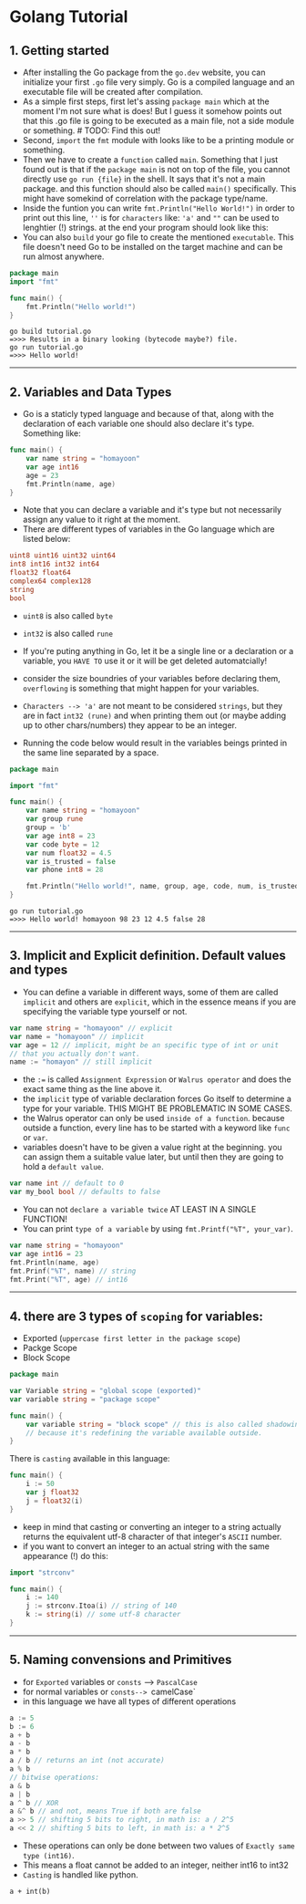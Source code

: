 # Golang Tutorial

## 1. Getting started

- After installing the Go package from the `go.dev` website, you can initialize your first `.go` file very simply. Go is a compiled language and an executable file will be created after compilation.
- As a simple first steps, first let's assing `package main` which at the moment I'm not sure what is does! But I guess it somehow points out that this .go file is going to be executed as a main file, not a side module or something. # TODO: Find this out!
- Second, `import` the `fmt` module with looks like to be a printing module or something.
- Then we have to create a `function` called `main`. Something that I just found out is that if the `package main` is not on top of the file, you cannot directly use `go run {file}` in the shell. It says that it's not a main package. and this function should also be called `main()` specifically. This might have somekind of correlation with the package type/name.
- Inside the funtion you can write `fmt.Println("Hello World!")` in order to print out this line, `''` is for `characters` like: `'a'` and `""` can be used to lenghtier (!) strings. at the end your program should look like this:
- You can also `build` your go file to create the mentioned `executable`. This file doesn't need Go to be installed on the target machine and can be run almost anywhere.

```go
package main
import "fmt"

func main() {
    fmt.Println("Hello world!")
}
```

```shell
go build tutorial.go
=>>> Results in a binary looking (bytecode maybe?) file.
go run tutorial.go
=>>> Hello world!
```

---

## 2. Variables and Data Types

- Go is a staticly typed language and because of that, along with the declaration of each variable one should also declare it's type. Something like:

```go
func main() {
    var name string = "homayoon"
    var age int16
    age = 23
    fmt.Println(name, age)
}
```

- Note that you can declare a variable and it's type but not necessarily assign any value to it right at the moment.
- There are different types of variables in the Go language which are listed below:

```go
uint8 uint16 uint32 uint64
int8 int16 int32 int64
float32 float64
complex64 complex128
string
bool
```

- `uint8` is also called `byte`
- `int32` is also called `rune`

- If you're puting anything in Go, let it be a single line or a declaration or a variable, you `HAVE TO` use it or it will be get deleted automatcially!

- consider the size boundries of your variables before declaring them, `overflowing` is something that might happen for your variables.
- `Characters --> 'a'` are not meant to be considered `strings`, but they are in fact `int32 (rune)` and when printing them out (or maybe adding up to other chars/numbers) they appear to be an integer.

- Running the code below would result in the variables beings printed in the same line separated by a space.

```go
package main

import "fmt"

func main() {
	var name string = "homayoon"
	var group rune
	group = 'b'
	var age int8 = 23
	var code byte = 12
	var num float32 = 4.5
	var is_trusted = false
	var phone int8 = 28

	fmt.Println("Hello world!", name, group, age, code, num, is_trusted, phone)
}
```

```shell
go run tutorial.go
=>>> Hello world! homayoon 98 23 12 4.5 false 28
```

---

## 3. Implicit and Explicit definition. Default values and types

- You can define a variable in different ways, some of them are called `implicit` and others are `explicit`, which in the essence means if you are specifying the variable type yourself or not.

```go
var name string = "homayoon" // explicit
var name = "homayoon" // implicit
var age = 12 // implicit, might be an specific type of int or unit
// that you actually don't want.
name := "homayon" // still implicit
```

- the `:=` is called `Assignment Expression` or `Walrus operator` and does the exact same thing as the line above it.
- the `implicit` type of variable declaration forces Go itself to determine a type for your variable. THIS MIGHT BE PROBLEMATIC IN SOME CASES.
- the Walrus operator can only be used `inside of a function`. because outside a function, every line has to be started with a keyword like `func` or `var`.
- variables doesn't have to be given a value right at the beginning. you can assign them a suitable value later, but until then they are going to hold a `default value`.

```go
var name int // default to 0
var my_bool bool // defaults to false
```

- You can not `declare a variable twice` AT LEAST IN A SINGLE FUNCTION!
- You can print `type of a variable` by using `fmt.Printf("%T", your_var)`.

```go
var name string = "homayoon"
var age int16 = 23
fmt.Println(name, age)
fmt.Prinf("%T", name) // string
fmt.Print("%T", age) // int16
```

---

## 4. there are 3 types of `scoping` for variables:

- Exported (`uppercase first letter in the package scope`)
- Packge Scope
- Block Scope

```go
package main

var Variable string = "global scope (exported)"
var variable string = "package scope"

func main() {
	var variable string = "block scope" // this is also called shadowing
	// because it's redefining the variable available outside.
}
```

There is `casting` available in this language:

```go
func main() {
	i := 50
	var j float32
	j = float32(i)
}
```

- keep in mind that casting or converting an integer to a string actually returns the equivalent utf-8 character of that integer's `ASCII` number.
- if you want to convert an integer to an actual string with the same appearance (!) do this:

```go
import "strconv"

func main() {
	i := 140
	j := strconv.Itoa(i) // string of 140
	k := string(i) // some utf-8 character
}
```

---

## 5. Naming convensions and Primitives

- for `Exported` variables or `consts` --> `PascalCase`
- for normal variables or `consts--> `camelCase`
- in this language we have all types of different operations

```go
a := 5
b := 6
a + b
a - b
a * b
a / b // returns an int (not accurate)
a % b
// bitwise operations:
a & b
a | b
a ^ b // XOR
a &^ b // and not, means True if both are false
a >> 5 // shifting 5 bits to right, in math is: a / 2^5
a << 2 // shifting 5 bits to left, in math is: a * 2^5
```

- These operations can only be done between two values of `Exactly same type (int16)`.
- This means a float cannot be added to an integer, neither int16 to int32
- `Casting` is handled like python.

```
a + int(b)
```
